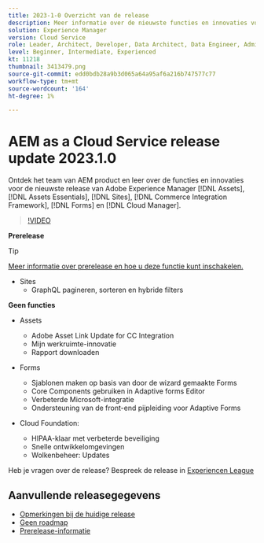 ```yaml
---
title: 2023-1-0 Overzicht van de release
description: Meer informatie over de nieuwste functies en innovaties voor de release 2023-1-0 voor Adobe Experience Manager [!DNL Assets Essentials], [!DNL Sites], [!DNL Screens], [!DNL Forms] en [!DNL Cloud Foundation]
solution: Experience Manager
version: Cloud Service
role: Leader, Architect, Developer, Data Architect, Data Engineer, Admin, User
level: Beginner, Intermediate, Experienced
kt: 11218
thumbnail: 3413479.png
source-git-commit: edd0bdb28a9b3d065a64a95af6a216b747577c77
workflow-type: tm+mt
source-wordcount: '164'
ht-degree: 1%

---
```


# AEM as a Cloud Service release update 2023.1.0

Ontdek het team van AEM product en leer over de functies en innovaties voor de nieuwste release van Adobe Experience Manager [!DNL Assets], [!DNL Assets Essentials], [!DNL Sites], [!DNL Commerce Integration Framework], [!DNL Forms] en [!DNL Cloud Manager].

>[!VIDEO](https://video.tv.adobe.com/v/3413479/?quality=12&learn=on)

**Prerelease**

>[!TIP]
>
>[Meer informatie over prerelease en hoe u deze functie kunt inschakelen.](https://experienceleague.adobe.com/docs/experience-manager-cloud-service/content/release-notes/prerelease.html)

* Sites
   * GraphQL pagineren, sorteren en hybride filters

**Geen functies**

* Assets
   * Adobe Asset Link Update for CC Integration
   * Mijn werkruimte-innovatie
   * Rapport downloaden

* Forms
   * Sjablonen maken op basis van door de wizard gemaakte Forms
   * Core Components gebruiken in Adaptive forms Editor
   * Verbeterde Microsoft-integratie
   * Ondersteuning van de front-end pijpleiding voor Adaptive Forms

* Cloud Foundation:
   * HIPAA-klaar met verbeterde beveiliging
   * Snelle ontwikkelomgevingen
   * Wolkenbeheer: Updates

Heb je vragen over de release?  Bespreek de release in [Experiencen League](https://adobe.ly/3RPNYZF)

## Aanvullende releasegegevens

* [Opmerkingen bij de huidige release](https://experienceleague.adobe.com/docs/experience-manager-cloud-service/content/release-notes/home.html)
* [Geen roadmap](https://experienceleague.adobe.com/docs/experience-manager-release-information/aem-release-updates/update-releases-roadmap.html)
* [Prerelease-informatie](https://experienceleague.adobe.com/docs/experience-manager-cloud-service/content/release-notes/prerelease.html)
